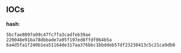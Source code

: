 
## IOCs

__hash__:

```text
5bcfae8097a09c47fc7fa3cadfeb39ae
229048e91ba78dbbade7a95f197ed8ffdf064b5a
6a4d5fa1f240b1ea51164de317aa376bbc1bbddeb57df23238413c5c21ca9db0
```
